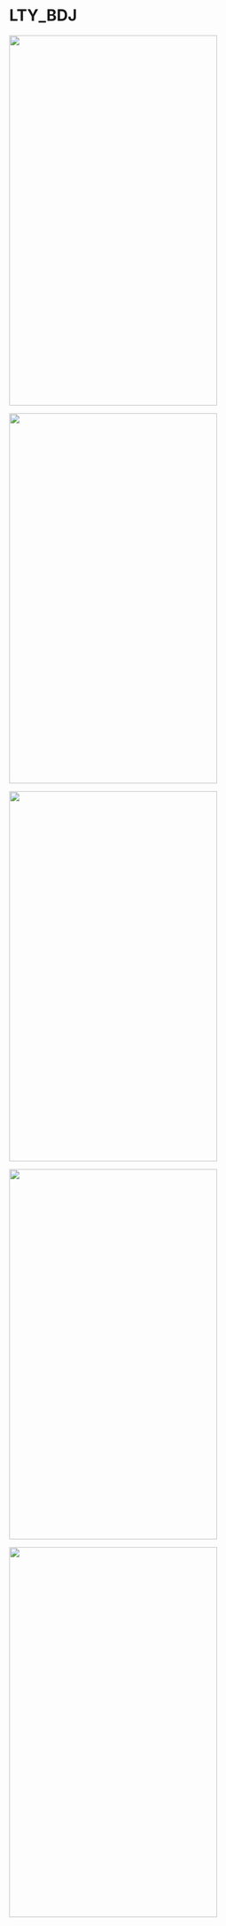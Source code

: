 # LTY_BDJ


<img src="https://github.com/AAYuan/LTY_BDJ/blob/master/readme/all.gif" width="375" height="667" />
<p></p>
<img src="https://github.com/AAYuan/LTY_BDJ/blob/master/readme/comment.gif" width="375" height="667" />
<p></p>
<img src="https://github.com/AAYuan/LTY_BDJ/blob/master/readme/publish.gif" width="375" height="667" />
<p></p>
<img src="https://github.com/AAYuan/LTY_BDJ/blob/master/readme/login.gif" width="375" height="667" />
<p></p>
<img src="https://github.com/AAYuan/LTY_BDJ/blob/master/readme/me.gif" width="375" height="667" />

